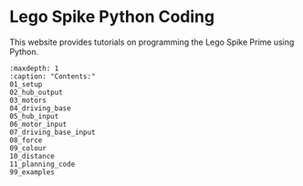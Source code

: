 # Lego Spike Python Coding

This website provides tutorials on programming the Lego Spike Prime using Python.

```{toctree}
:maxdepth: 1
:caption: "Contents:"
01_setup
02_hub_output
03_motors
04_driving_base
05_hub_input
06_motor_input
07_driving_base_input
08_force
09_colour
10_distance
11_planning_code
99_examples
```